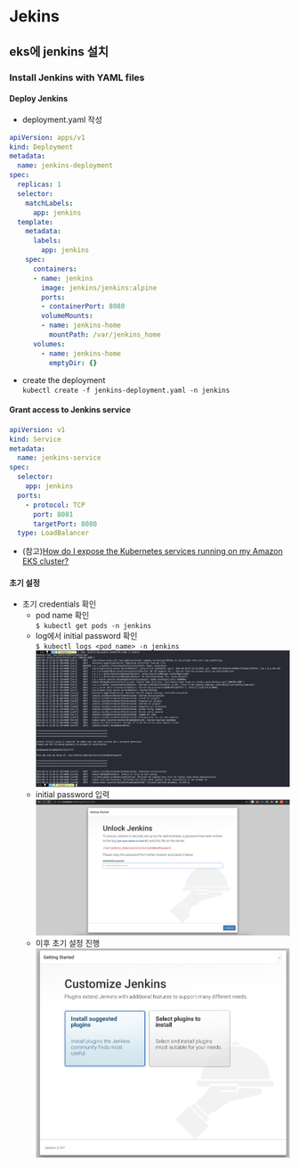 # Jekins

## eks에 jenkins 설치
### Install Jenkins with YAML files
#### Deploy Jenkins
* deployment.yaml 작성
```yaml {.line-numbers}
apiVersion: apps/v1
kind: Deployment
metadata:
  name: jenkins-deployment
spec:
  replicas: 1
  selector:
    matchLabels:
      app: jenkins
  template:
    metadata:
      labels:
        app: jenkins
    spec:
      containers:
      - name: jenkins
        image: jenkins/jenkins:alpine
        ports:
        - containerPort: 8080
        volumeMounts:
        - name: jenkins-home
          mountPath: /var/jenkins_home
      volumes:
        - name: jenkins-home
          emptyDir: {}
```
* create the deployment  
```kubectl create -f jenkins-deployment.yaml -n jenkins```
#### Grant access to Jenkins service
```yaml {.line-numbers}
apiVersion: v1
kind: Service
metadata:
  name: jenkins-service
spec:
  selector:
    app: jenkins
  ports:
    - protocol: TCP
      port: 8081
      targetPort: 8080
  type: LoadBalancer
```
* (참고)[How do I expose the Kubernetes services running on my Amazon EKS cluster?](https://aws.amazon.com/ko/premiumsupport/knowledge-center/eks-kubernetes-services-cluster/)
#### 초기 설정
* 초기 credentials 확인
    * pod name 확인  
    `$ kubectl get pods -n jenkins`
    * log에서 initial password 확인  
    `$ kubectl logs <pod_name> -n jenkins`
    ![jenkin-initial-password](../assets/jenkins-initial-password.png)
    * initial password 입력
    ![unblock-jenkins](../assets/unblock-jenkins.png)
    * 이후 초기 설정 진행
    ![customize-jenkins](../assets/customize-jenkins.png)